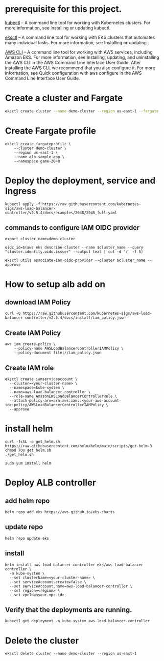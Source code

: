 # prerequisite for this project.
[kubectl](https://kubernetes.io/docs/tasks/tools/install-kubectl-linux/) – A command line tool for working with Kubernetes clusters. For more information, see Installing or updating kubectl.

[eksctl](https://eksctl.io/installation/) – A command line tool for working with EKS clusters that automates many individual tasks. For more information, see Installing or updating.

[AWS CLI](https://docs.aws.amazon.com/cli/latest/userguide/getting-started-install.html) – A command line tool for working with AWS services, including Amazon EKS. For more information, see Installing, updating, and uninstalling the AWS CLI in the AWS Command Line Interface User Guide. After installing the AWS CLI, we recommend that you also configure it. For more information, see Quick configuration with aws configure in the AWS Command Line Interface User Guide.




# Create a cluster and Fargate
```bash 
eksctl create cluster --name demo-cluster --region us-east-1 --fargate
```

# Create Fargate profile
``` 
eksctl create fargateprofile \
    --cluster demo-cluster \
    --region us-east-1 \
    --name alb-sample-app \
    --namespace game-2048
```
# Deploy the deployment, service and Ingress
``` 
kubectl apply -f https://raw.githubusercontent.com/kubernetes-sigs/aws-load-balancer-controller/v2.5.4/docs/examples/2048/2048_full.yaml
```

## commands to configure IAM OIDC provider
``` 
export cluster_name=demo-cluster
```
```
oidc_id=$(aws eks describe-cluster --name $cluster_name --query "cluster.identity.oidc.issuer" --output text | cut -d '/' -f 5) 
```

```
eksctl utils associate-iam-oidc-provider --cluster $cluster_name --approve
```

# How to setup alb add on

## download IAM Policy
```
curl -O https://raw.githubusercontent.com/kubernetes-sigs/aws-load-balancer-controller/v2.5.4/docs/install/iam_policy.json

```
## Create IAM Policy
```
aws iam create-policy \
    --policy-name AWSLoadBalancerControllerIAMPolicy \
    --policy-document file://iam_policy.json
```
## Create IAM role
``` 
eksctl create iamserviceaccount \
  --cluster=<your-cluster-name> \
  --namespace=kube-system \
  --name=aws-load-balancer-controller \
  --role-name AmazonEKSLoadBalancerControllerRole \
  --attach-policy-arn=arn:aws:iam::<your-aws-account-id>:policy/AWSLoadBalancerControllerIAMPolicy \
  --approve
```
# install helm
```
curl -fsSL -o get_helm.sh https://raw.githubusercontent.com/helm/helm/main/scripts/get-helm-3
chmod 700 get_helm.sh
./get_helm.sh

sudo yum install helm
```

# Deploy ALB controller
## add helm repo
```
helm repo add eks https://aws.github.io/eks-charts
```
## update repo
```
helm repo update eks
```
## install
```
helm install aws-load-balancer-controller eks/aws-load-balancer-controller \            
  -n kube-system \
  --set clusterName=<your-cluster-name> \
  --set serviceAccount.create=false \
  --set serviceAccount.name=aws-load-balancer-controller \
  --set region=<region> \
  --set vpcId=<your-vpc-id>
```
## Verify that the deployments are running.
```
kubectl get deployment -n kube-system aws-load-balancer-controller
```



# Delete the cluster
```
eksctl delete cluster --name demo-cluster --region us-east-1
```
